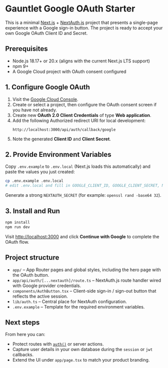 # Gauntlet Google OAuth Starter

This is a minimal [Next.js](https://nextjs.org/) + [NextAuth.js](https://next-auth.js.org/) project that presents a single-page experience with a Google sign-in button. The project is ready to accept your own Google OAuth Client ID and Secret.

## Prerequisites

- Node.js 18.17+ or 20.x (aligns with the current Next.js LTS support)
- npm 9+
- A Google Cloud project with OAuth consent configured

## 1. Configure Google OAuth

1. Visit the [Google Cloud Console](https://console.cloud.google.com/apis/credentials).
2. Create or select a project, then configure the OAuth consent screen if you have not already.
3. Create new **OAuth 2.0 Client Credentials** of type **Web application**.
4. Add the following Authorized redirect URI for local development:
   ```
   http://localhost:3000/api/auth/callback/google
   ```
5. Note the generated **Client ID** and **Client Secret**.

## 2. Provide Environment Variables

Copy `.env.example` to `.env.local` (Next.js loads this automatically) and paste the values you just created:

```sh
cp .env.example .env.local
# edit .env.local and fill in GOOGLE_CLIENT_ID, GOOGLE_CLIENT_SECRET, NEXTAUTH_SECRET
```

Generate a strong `NEXTAUTH_SECRET` (for example: `openssl rand -base64 32`).

## 3. Install and Run

```sh
npm install
npm run dev
```

Visit [http://localhost:3000](http://localhost:3000) and click **Continue with Google** to complete the OAuth flow.

## Project structure

- `app/` – App Router pages and global styles, including the hero page with the OAuth button.
- `app/api/auth/[...nextauth]/route.ts` – NextAuth.js route handler wired with Google provider credentials.
- `components/AuthButton.tsx` – Client-side sign-in / sign-out button that reflects the active session.
- `lib/auth.ts` – Central place for NextAuth configuration.
- `.env.example` – Template for the required environment variables.

## Next steps

From here you can:

- Protect routes with [`auth()`](https://next-auth.js.org/configuration/nextjs#middleware) or server actions.
- Capture user details in your own database during the `session` or `jwt` callbacks.
- Extend the UI under `app/page.tsx` to match your product branding.

